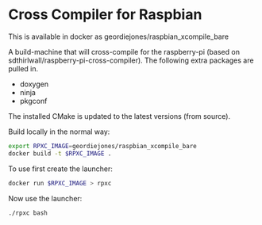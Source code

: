 # Cross Compiler for Raspbian

This is available in docker as geordiejones/raspbian_xcompile_bare

A build-machine that will cross-compile for the raspberry-pi (based on sdthirlwall/raspberry-pi-cross-compiler).  The following extra packages are
pulled in.
* doxygen
* ninja
* pkgconf

The installed CMake is updated to the latest versions (from source).

Build locally in the normal way:
```bash
export RPXC_IMAGE=geordiejones/raspbian_xcompile_bare
docker build -t $RPXC_IMAGE .
 ```

To use first create the launcher:
```bash
docker run $RPXC_IMAGE > rpxc
```

Now use the launcher:
```bash
./rpxc bash
```

